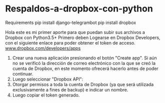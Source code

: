 # Respaldos-a-dropbox-con-python

Requirements
pip install django-telegrambot
pip install dropbox


Hola este es mi primer aporte para que puedan subir sus archivos a Dropbox con Python3.5+
Primero deben Logearse en Dropbox Developers, con el siguiente enlace para poder obtener el token de acceso.
www.dropbox.com/developers/apps
1.	Crear una nueva aplicación presionando el botón "Create app". Si aún no se verificó la dirección de correo electrónico con la que se creó la cuenta de Dropbox, en este momento ofrecerá hacerlo antes de poder continuar.
2.	Luego seleccionar "Dropbox API":
3.	Otorgar permisos a toda la cuenta de Dropbox (ya que será utilizada exclusivamente a fines de backup) e indicar un nombre.
4.	Luego copiar el token generado.

